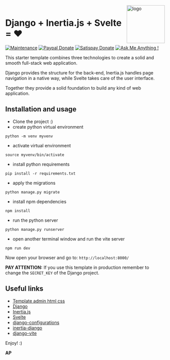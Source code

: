 <img src="https://progressify.dev/img/progressify-logo.png" alt="logo" height="120" align="right" />


# Django + Inertia.js + Svelte = ❤️

[![Maintenance](https://img.shields.io/badge/Maintained%3F-yes-green.svg)](https://github.com/progressify/django-inertia-svelte-starter/graphs/commit-activity)
[![Paypal Donate](https://img.shields.io/badge/PayPal-Donate%20to%20Author-blue.svg)](https://www.paypal.me/progressify) 
[![Satispay Donate](https://img.shields.io/badge/Satispay-Donate%20to%20Author-red.svg)](https://tag.satispay.com/progressify) 
[![Ask Me Anything !](https://img.shields.io/badge/Ask%20me-anything-1abc9c.svg)](https://github.com/progressify/django-inertia-svelte-starter/issues)


This starter template combines three technologies to create a solid and smooth full-stack web application. 

Django provides the structure for the back-end, 
Inertia.js handles page navigation in a native way, 
while Svelte takes care of the user interface. 

Together they provide a solid foundation to build any kind of web application.


## Installation and usage

- Clone the project :)
- create python virtual environment

```shell
python -m venv myvenv
```

- activate virtual environment

```shell
source myvenv/bin/activate
```

- install python requirements

```shell
pip install -r requirements.txt
```

- apply the migrations

```shell
python manage.py migrate
```

- install npm dependencies

```shell
npm install
```

- run the python server

```shell
python manage.py runserver
```

- open another terminal window and run the vite server

```shell
npm run dev
```

Now open your browser and go to: `http://localhost:8000/`

**PAY ATTENTION:** If you use this template in production remember to change the `SECRET_KEY` of the Django project.


## Useful links

- [Template admin html css](https://code-boxx.com/simple-html-css-admin-panel/)
- [Django](https://www.djangoproject.com/)
- [Inertia.js](https://inertiajs.com/)
- [Svelte](https://svelte.dev/)
- [django-configurations](https://django-configurations.readthedocs.io/en/stable/)
- [inertia-django](https://pypi.org/project/inertia-django/)
- [django-vite](https://pypi.org/project/django-vite/)


Enjoy! :)

**AP**